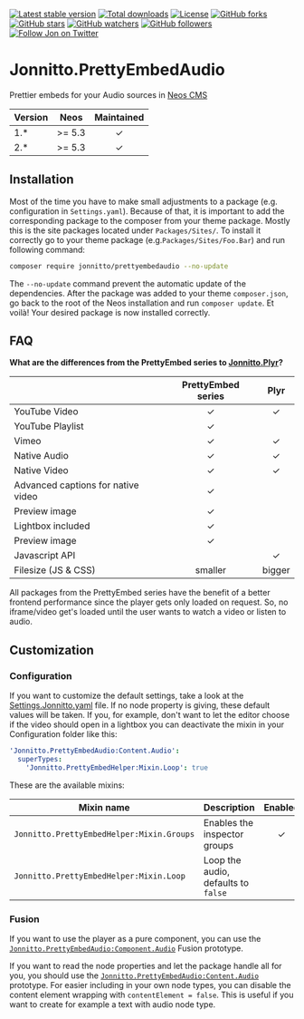 [![Latest stable version]][packagist] [![Total downloads]][packagist] [![License]][packagist] [![GitHub forks]][fork] [![GitHub stars]][stargazers] [![GitHub watchers]][subscription] [![GitHub followers]][followers] [![Follow Jon on Twitter]][twitter]

# Jonnitto.PrettyEmbedAudio

Prettier embeds for your Audio sources in [Neos CMS]

| Version | Neos   | Maintained |
| ------- | ------ | :--------: |
| 1.\*    | >= 5.3 |      ✓     |
| 2.\*    | >= 5.3 |      ✓     |

## Installation

Most of the time you have to make small adjustments to a package (e.g. configuration in `Settings.yaml`). Because of that, it is important to add the corresponding package to the composer from your theme package. Mostly this is the site packages located under `Packages/Sites/`. To install it correctly go to your theme package (e.g.`Packages/Sites/Foo.Bar`) and run following command:

```bash
composer require jonnitto/prettyembedaudio --no-update
```

The `--no-update` command prevent the automatic update of the dependencies. After the package was added to your theme `composer.json`, go back to the root of the Neos installation and run `composer update`. Et voilà! Your desired package is now installed correctly.

## FAQ

**What are the differences from the PrettyEmbed series to [Jonnitto.Plyr]?**

|                                    | PrettyEmbed series |  Plyr  |
| ---------------------------------- | :----------------: | :----: |
| YouTube Video                      |         ✓          |   ✓    |
| YouTube Playlist                   |         ✓          |        |
| Vimeo                              |         ✓          |   ✓    |
| Native Audio                       |         ✓          |   ✓    |
| Native Video                       |         ✓          |   ✓    |
| Advanced captions for native video |         ✓          |        |
| Preview image                      |         ✓          |        |
| Lightbox included                  |         ✓          |        |
| Preview image                      |         ✓          |        |
| Javascript API                     |                    |   ✓    |
| Filesize (JS & CSS)                |      smaller       | bigger |

All packages from the PrettyEmbed series have the benefit of a better frontend performance since the player gets only loaded on request. So, no iframe/video get's loaded until the user wants to watch a video or listen to audio.

## Customization

### Configuration

If you want to customize the default settings, take a look at the [Settings.Jonnitto.yaml] file. If no node property is giving, these default values will be taken. If you, for example, don't want to let the editor choose if the video should open in a lightbox you can deactivate the mixin in your Configuration folder like this:

```yaml
'Jonnitto.PrettyEmbedAudio:Content.Audio':
  superTypes:
    'Jonnitto.PrettyEmbedHelper:Mixin.Loop': true
```

These are the available mixins:

| Mixin name                                       | Description                         | Enabled |
| ------------------------------------------------ | ----------------------------------- | :-----: |
| `Jonnitto.PrettyEmbedHelper:Mixin.Groups`        | Enables the inspector groups        |    ✓    |
| `Jonnitto.PrettyEmbedHelper:Mixin.Loop`          | Loop the audio, defaults to `false` |         |

### Fusion

If you want to use the player as a pure component, you can use the [`Jonnitto.PrettyEmbedAudio:Component.Audio`] Fusion prototype.

If you want to read the node properties and let the package handle all for you, you should use the [`Jonnitto.PrettyEmbedAudio:Content.Audio`] prototype. For easier including in your own node types, you can disable the content element wrapping with `contentElement = false`. This is useful if you want to create for example a text with audio node type.

[packagist]: https://packagist.org/packages/jonnitto/prettyembedaudio
[latest stable version]: https://poser.pugx.org/jonnitto/prettyembedaudio/v/stable
[total downloads]: https://poser.pugx.org/jonnitto/prettyembedaudio/downloads
[license]: https://poser.pugx.org/jonnitto/prettyembedaudio/license
[github forks]: https://img.shields.io/github/forks/jonnitto/Jonnitto.PrettyEmbedAudio.svg?style=social&label=Fork
[github stars]: https://img.shields.io/github/stars/jonnitto/Jonnitto.PrettyEmbedAudio.svg?style=social&label=Stars
[github watchers]: https://img.shields.io/github/watchers/jonnitto/Jonnitto.PrettyEmbedAudio.svg?style=social&label=Watch
[github followers]: https://img.shields.io/github/followers/jonnitto.svg?style=social&label=Follow
[follow jon on twitter]: https://img.shields.io/twitter/follow/jonnitto.svg?style=social&label=Follow
[twitter]: https://twitter.com/jonnitto
[fork]: https://github.com/jonnitto/Jonnitto.PrettyEmbedAudio/fork
[stargazers]: https://github.com/jonnitto/Jonnitto.PrettyEmbedAudio/stargazers
[subscription]: https://github.com/jonnitto/Jonnitto.PrettyEmbedAudio/subscription
[followers]: https://github.com/jonnitto/followers
[license]: LICENSE
[neos cms]: https://www.neos.io
[jonnitto.plyr]: https://github.com/jonnitto/Jonnitto.Plyr
[settings.jonnitto.yaml]: Configuration/Settings.Jonnitto.yaml
[`jonnitto.prettyembedaudio:component.audio`]: Resources/Private/Fusion/Component/Audio.fusion
[`jonnitto.prettyembedaudio:content.audio`]: Resources/Private/Fusion/Content/Audio.fusion

